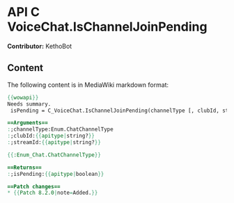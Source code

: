 # API C VoiceChat.IsChannelJoinPending

**Contributor:** KethoBot

## Content

The following content is in MediaWiki markdown format:

```mediawiki
{{wowapi}}
Needs summary.
 isPending = C_VoiceChat.IsChannelJoinPending(channelType [, clubId, streamId])

==Arguments==
:;channelType:Enum.ChatChannelType
:;clubId:{{apitype|string?}}
:;streamId:{{apitype|string?}}

{{:Enum_Chat.ChatChannelType}}

==Returns==
:;isPending:{{apitype|boolean}}

==Patch changes==
* {{Patch 8.2.0|note=Added.}}
```